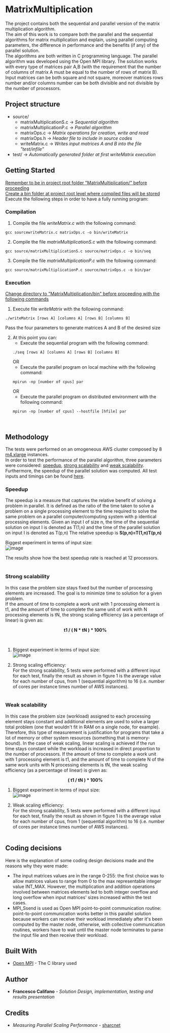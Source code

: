 # MatrixMultiplication

The project contains both the sequential and parallel version of the matrix multiplication algorithm.<br>
The aim of this work is to compare both the parallel and the sequential algorithms for matrix multiplication and explain, using parallel computing parameters, the difference in performance and the benefits (if any) of the parallel solution.<br>
The algorithms are both written in C programming language. 
The parallel algorithm was developed using the Open MPI library.
The solution works with every type of matrices pair A,B (with the requirement that the number of columns of matrix A must be equal to the number of rows of matrix B). Input matrices can be both square and not square, moreover matrices rows number and/or columns number can be both divisible and not divisible by the number of processors.

## Project structure

* source/
    * matrixMultiplicationS.c  -> *Sequential algorithm*
    * matrixMultiplicationP.c  -> *Parallel algorithm*
    * matrixOps.c -> *Matrix operations for creation, write and read*
    * matrixOps.h -> *Header file to include in source codes*
    * writeMatrix.c -> *Writes input matrices A and B into the file "test/infile"*
* test/ -> *Automatically generated folder at first writeMatrix execution*

## Getting Started

<ins>Remember to be in project root folder "MatrixMultiplication/" before proceeding</ins><br>
<ins>Create a bin folder at project root level where compiled files will be stored</ins><br>
Execute the following steps in order to have a fully running program:<br>

### Compilation

1. Compile the file *writeMatrix.c* with the following command:
```
gcc sourcewriteMatrix.c matrixOps.c -o bin/writeMatrix
```
2. Compile the file *matrixMultiplicationS.c* with the following command:
```
gcc source/matrixMultiplicationS.c source/matrixOps.c -o bin/seq
```
3. Compile the file *matrixMultiplicationP.c* with the following command:
```
gcc source/matrixMultiplicationP.c source/matrixOps.c -o bin/par
```

### Execution

<ins>Change directory to "MatrixMultiplication/bin" before proceeding with the following commands<ins>

1. Execute file *writeMatrix* with the following command:
```
./writeMatrix [rows A] [columns A] [rows B] [columns B]
```
Pass the four parameters to generate matrices A and B of the desired size

2. At this point you can:
    * Execute the sequential program with the following command:
    ```
    ./seq [rows A] [columns A] [rows B] [columns B]
    ```
    OR
    * Execute the parallel program on local machine with the following command:
    ```
    mpirun -np [number of cpus] par
    ```
    OR
    * Execute the parallel program on distributed environment with the following command:
    ```
    mpirun -np [number of cpus] --hostfile [hfile] par
    ```
<br>

## Methodology
The tests were performed on an omogeneous AWS cluster composed by 8 [m4.xlarge](https://aws.amazon.com/ec2/instance-types/) instances.<br>
In order to test the performance of the parallel algorithm, three parameters were considered: [speedup](#speedup), [strong scalability](#strong-scalability) and [weak scalability](#weak-scalability).<br>
Furthermore, the speedup of the parallel solution was computed.
All test inputs and timings can be found [here](benchmarks.txt).

### Speedup

The speedup is a measure that captures the relative benefit of solving a problem in parallel. It is defined as the ratio of the time taken to solve a problem on a single processing element to the time required to solve the same problem on a parallel computer/computing system with p identical processing elements.
Given an input I of size n, the time of the sequential solution on input I is denoted as T(1,n) and the time of the parallel solution on input I is denoted as T(p,n)
The relative speedup is **S(p,n)=T(1,n)T(p,n)**

Biggest experiment in terms of input size:<br>
![image](https://drive.google.com/uc?export=view&id=1sJhACQfKuRMDPP4MNwzZvQ29LWSwDlI2)

The results show how the best speedup rate is reached at 12 processors.
<br><br>

### Strong scalability

In this case the problem size stays fixed but the number of processing elements are increased. The goal is to minimize time to solution for a given problem.
<br>
If the amount of time to complete a work unit with 1 processing element is t1, and the amount of time to complete the same unit of work with N processing elements is tN, the strong scaling efficiency (as a percentage of linear) is given as: <p style="text-align: center;">**t1 / ( N * tN ) * 100%**</p>
<br>
1. Biggest experiment in terms of input size:<br>
![image](https://drive.google.com/uc?export=view&id=1sJhACQfKuRMDPP4MNwzZvQ29LWSwDlI2)


2. Strong scaling efficiency: <br>
For the strong scalability, 5 tests were performed with a different input for each test, finally the result as shown in figure 1 is the average value for each number of cpus, from 1 (sequential algorithm) to 16 (i.e. number of cores per instance times number of AWS instances).
<br><br>

### Weak scalability

In this case the problem size (workload) assigned to each processing element stays constant and additional elements are used to solve a larger total problem (one that wouldn't fit in RAM on a single node, for example). Therefore, this type of measurement is justification for programs that take a lot of memory or other system resources (something that is memory-bound). In the case of weak scaling, linear scaling is achieved if the run time stays constant while the workload is increased in direct proportion to the number of processors.
If the amount of time to complete a work unit with 1 processing element is t1, and the amount of time to complete N of the same work units with N processing elements is tN, the weak scaling efficiency (as a percentage of linear) is given as: <p style="text-align: center;">**( t1 / tN ) * 100%**</p>

1. Biggest experiment in terms of input size:<br>
![image](https://drive.google.com/uc?export=view&id=1sJhACQfKuRMDPP4MNwzZvQ29LWSwDlI2)


2. Weak scaling efficiency: <br>
For the strong scalability, 5 tests were performed with a different input for each test, finally the result as shown in figure 1 is the average value for each number of cpus, from 1 (sequential algorithm) to 16 (i.e. number of cores per instance times number of AWS instances).
<br><br>


## Coding decisions

Here is the explanation of some coding design decisions made and the reasons why they were made:
* The input matrices values are in the range 0-255: the first choice was to allow matrices values to range from 0 to the max representable integer value INT_MAX. However, the multiplication and addition operations involved between matrices elements led to both integer overflow and long overflow when input matrices' sizes increased within the test cases.
* MPI_Ssend is used as Open MPI point-to-point communication routine: point-to-point communication works better in this parallel solution because workers can receive their workload immediately after it's been computed by the master node, otherwise, with collective communication routines, workers have to wait until the master node terminates to parse the input file and then receive their workload.


## Built With

* [Open MPI](https://www.open-mpi.org) - The C library used


## Author

* **Francesco Califano** - *Solution Design, implementation, testing and results presentation*  

## Credits

* *Measuring Parallel Scaling Performance* - [sharcnet](https://www.sharcnet.ca/help/index.php/Measuring_Parallel_Scaling_Performance)